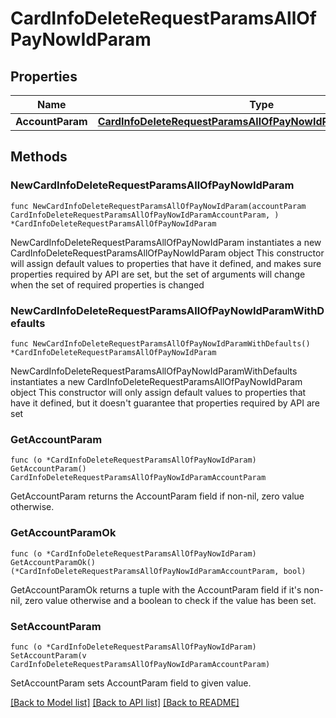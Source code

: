 # CardInfoDeleteRequestParamsAllOfPayNowIdParam

## Properties

Name | Type | Description | Notes
------------ | ------------- | ------------- | -------------
**AccountParam** | [**CardInfoDeleteRequestParamsAllOfPayNowIdParamAccountParam**](CardInfoDeleteRequestParamsAllOfPayNowIdParamAccountParam.md) |  | 

## Methods

### NewCardInfoDeleteRequestParamsAllOfPayNowIdParam

`func NewCardInfoDeleteRequestParamsAllOfPayNowIdParam(accountParam CardInfoDeleteRequestParamsAllOfPayNowIdParamAccountParam, ) *CardInfoDeleteRequestParamsAllOfPayNowIdParam`

NewCardInfoDeleteRequestParamsAllOfPayNowIdParam instantiates a new CardInfoDeleteRequestParamsAllOfPayNowIdParam object
This constructor will assign default values to properties that have it defined,
and makes sure properties required by API are set, but the set of arguments
will change when the set of required properties is changed

### NewCardInfoDeleteRequestParamsAllOfPayNowIdParamWithDefaults

`func NewCardInfoDeleteRequestParamsAllOfPayNowIdParamWithDefaults() *CardInfoDeleteRequestParamsAllOfPayNowIdParam`

NewCardInfoDeleteRequestParamsAllOfPayNowIdParamWithDefaults instantiates a new CardInfoDeleteRequestParamsAllOfPayNowIdParam object
This constructor will only assign default values to properties that have it defined,
but it doesn't guarantee that properties required by API are set

### GetAccountParam

`func (o *CardInfoDeleteRequestParamsAllOfPayNowIdParam) GetAccountParam() CardInfoDeleteRequestParamsAllOfPayNowIdParamAccountParam`

GetAccountParam returns the AccountParam field if non-nil, zero value otherwise.

### GetAccountParamOk

`func (o *CardInfoDeleteRequestParamsAllOfPayNowIdParam) GetAccountParamOk() (*CardInfoDeleteRequestParamsAllOfPayNowIdParamAccountParam, bool)`

GetAccountParamOk returns a tuple with the AccountParam field if it's non-nil, zero value otherwise
and a boolean to check if the value has been set.

### SetAccountParam

`func (o *CardInfoDeleteRequestParamsAllOfPayNowIdParam) SetAccountParam(v CardInfoDeleteRequestParamsAllOfPayNowIdParamAccountParam)`

SetAccountParam sets AccountParam field to given value.



[[Back to Model list]](../README.md#documentation-for-models) [[Back to API list]](../README.md#documentation-for-api-endpoints) [[Back to README]](../README.md)


